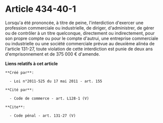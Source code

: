 # Article 434-40-1

Lorsqu'a été prononcée, à titre de peine, l'interdiction d'exercer une profession commerciale ou industrielle, de diriger,
d'administrer, de gérer ou de contrôler à un titre quelconque, directement ou indirectement, pour son propre compte ou pour
le compte d'autrui, une entreprise commerciale ou industrielle ou une société commerciale prévue au deuxième alinéa de
l'article 131-27, toute violation de cette interdiction est punie de deux ans d'emprisonnement et de 375 000 € d'amende.

**Liens relatifs à cet article**

	**Créé par**:

	  - Loi n°2011-525 du 17 mai 2011 - art. 155

	**Cité par**:

	  - Code de commerce - art. L128-1 (V)

	**Cite**:

	  - Code pénal - art. 131-27 (V)
